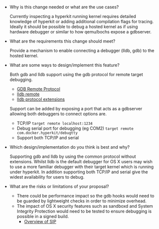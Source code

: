 * Why is this change needed or what are the use cases?

   Currently inspecting a hyperkit running kernel requires detailed knowledge
   of hyperkit or adding additional compilation flags for tracing. Ideally it
   should be possible to debug a hosted kernel as if using hardware debugger or
   similar to how qemu/bochs expose a gdbserver.

* What are the requirements this change should meet?

   Provide a mechanism to enable connecting a debugger (lldb, gdb) to the hosted kernel.

* What are some ways to design/implement this feature?

   Both gdb and lldb support using the gdb protocol for remote target debugging.

    * [GDB Remote Protocol](https://sourceware.org/gdb/current/onlinedocs/gdb/Remote-Protocol.html)
    * [lldb remote](http://lldb.llvm.org/remote.html)
    * [lldb protocol extensions](http://llvm.org/viewvc/llvm-project/lldb/trunk/docs/lldb-gdb-remote.txt?view=markup)

    Support can be added by exposing a port that acts as a gdbserver allowing both debuggers to connect options are. 

    * TCP/IP `target remote localhost:1234`
    * Debug serial port for debugging (eg COM2) `target remote com.docker.hyperkit/debugtty`
    * Support both TCP/IP and serial

* Which design/implementation do you think is best and why?

   Supporting gdb and lldb by using the common protocol without extensions. Whilst lldb is the default debugger for OS X users may wish to use a more familiar debugger with their target kernel which is running under hyperkit. In addition
   supporting both TCP/IP and serial give the widest availability for users to debug.

* What are the risks or limitations of your proposal?

  * There could be performance impact so the gdb hooks would need to be guarded by lightweight checks in order to minimize overhead.
  * The impact of OS X security features such as sandboxd and System Integrity Protection would need to be tested to ensure debugging is possible in a signed build.
    * [Overview of SIP](https://derflounder.wordpress.com/2015/10/01/system-integrity-protection-adding-another-layer-to-apples-security-model/)
